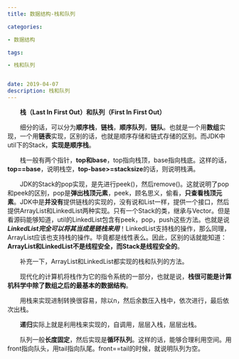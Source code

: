 ```yaml
---
title: 数据结构-栈和队列

categories: 

- 数据结构

tags: 

- 栈和队列


date: 2019-04-07
description: 栈和队列
---
```


&emsp;&emsp;**栈（Last In First Out）**和**队列（First In First Out）**

&emsp;&emsp;细分的话，可以分为**顺序栈**，**链栈**，**顺序队列**，**链队**。也就是一个用**数组**实现，一个用**链表**实现，区别的话，也就是顺序存储和链式存储的区别。而JDK中util下的Stack，**实现是顺序栈**。

&emsp;&emsp;栈一般有两个指针，**top和base**，top指向栈顶，base指向栈底。这样的话，**top==base**，说明栈空，**top-base>=stacksize**的话，则说明栈满。

&emsp;&emsp;JDK的Stack的pop实现，是先进行peek()，然后remove()。这就说明了pop和peek的区别，pop是**弹出栈顶元素**，peek，顾名思义，偷看，**只查看栈顶元素**。JDK中是**并没有**提供链栈的实现的，没有说和List一样，提供一个接口，然后提供ArrayList和LinkedList两种实现。只有一个Stack的类，继承与Vector。但是看源码能够知道，util的LinkedList包含有peek，pop，push这些方法。也就是说***LinkedList完全可以将其当成是链栈来用***！LinkedList支持栈的操作，那么同理，ArrayList应该也支持栈的操作。毕竟都是线性表么。因此，区别的话就能知道：**ArrayList和LinkedList不是线程安全，而Stack是线程安全的**。

&emsp;&emsp;补充一下，ArrayList和LinkedList都实现的栈和队列的方法。

&emsp;&emsp;现代化的计算机将栈作为它的指令系统的一部分，也就是说，**栈很可能是计算机科学中除了数组之后的最基本的数据结构**。

&emsp;&emsp;用栈来实现进制转换很容易，除以n，然后余数压入栈中，依次进行，最后依次出栈。

&emsp;&emsp;**递归**实际上就是利用栈来实现的，自调用，层层入栈，层层出栈。

&emsp;&emsp;队列一般**长度固定**，然后实现是**循环队列**。这样的话，能够合理利用空间。用front指向队头，用tail指向队尾。front==tail的时候，就说明队列为空。